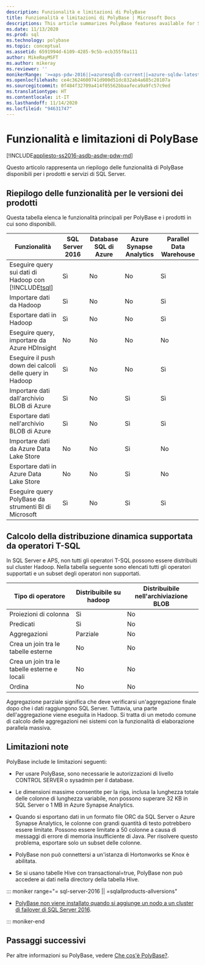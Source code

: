 ```yaml
---
description: Funzionalità e limitazioni di PolyBase
title: Funzionalità e limitazioni di PolyBase | Microsoft Docs
descriptions: This article summarizes PolyBase features available for SQL Server products and services. It lists T-SQL operators supported for pushdown and known limitations.
ms.date: 11/13/2020
ms.prod: sql
ms.technology: polybase
ms.topic: conceptual
ms.assetid: 6591994d-6109-4285-9c5b-ecb355f8a111
author: MikeRayMSFT
ms.author: mikeray
ms.reviewer: ''
monikerRange: '>=aps-pdw-2016||=azuresqldb-current||=azure-sqldw-latest||>=sql-server-2016||=sqlallproducts-allversions||>=sql-server-linux-2017||=azuresqldb-mi-current'
ms.openlocfilehash: ce4c3624600741d900d51dc832ab4a685c28107a
ms.sourcegitcommit: 0f484f32709a414f05562bbaafeca9a9fc57c9ed
ms.translationtype: HT
ms.contentlocale: it-IT
ms.lasthandoff: 11/14/2020
ms.locfileid: "94631747"
---
```

# <a name="polybase-features-and-limitations"></a>Funzionalità e limitazioni di PolyBase

[!INCLUDE[appliesto-ss2016-asdb-asdw-pdw-md](../../includes/tsql-appliesto-ss2016-all-md.md)]

Questo articolo rappresenta un riepilogo delle funzionalità di PolyBase disponibili per i prodotti e servizi di SQL Server.  
  
## <a name="feature-summary-for-product-releases"></a>Riepilogo delle funzionalità per le versioni dei prodotti

Questa tabella elenca le funzionalità principali per PolyBase e i prodotti in cui sono disponibili.  

|**Funzionalità** |**SQL Server 2016** |**Database SQL di Azure** |**Azure Synapse Analytics** |**Parallel Data Warehouse** |
|---------|---------|---------|---------|---------|
|Eseguire query sui dati di Hadoop con [!INCLUDE[tsql](../../includes/tsql-md.md)]|Sì|No|No|Sì|
|Importare dati da Hadoop|Sì|No|No|Sì|
|Esportare dati in Hadoop  |Sì|No|No| Sì|
|Eseguire query, importare da Azure HDInsight |No|No|No|No
|Eseguire il push down dei calcoli delle query in Hadoop|Sì|No|No|Sì|  
|Importare dati dall'archivio BLOB di Azure|Sì|No|Sì|Sì|
|Esportare dati nell'archivio BLOB di Azure|Sì|No|Sì|Sì|  
|Importare dati da Azure Data Lake Store|No|No|Sì|No|
|Esportare dati in Azure Data Lake Store|No|No|Sì|No|
|Eseguire query PolyBase da strumenti BI di Microsoft|Sì|No|Sì|Sì|

## <a name="pushdown-computation-supported-by-t-sql-operators"></a>Calcolo della distribuzione dinamica supportata da operatori T-SQL

In SQL Server e APS, non tutti gli operatori T-SQL possono essere distribuiti sul cluster Hadoop. Nella tabella seguente sono elencati tutti gli operatori supportati e un subset degli operatori non supportati.

|**Tipo di operatore** |**Distribuibile su hadoop** |**Distribuibile nell'archiviazione BLOB** |
|---------|---------|---------|
|Proiezioni di colonna|Sì|No|
|Predicati|Sì|No|
|Aggregazioni|Parziale|No|
|Crea un join tra le tabelle esterne|No|No|
|Crea un join tra le tabelle esterne e locali|No|No|
|Ordina|No|No|

Aggregazione parziale significa che deve verificarsi un'aggregazione finale dopo che i dati raggiungono SQL Server. Tuttavia, una parte dell'aggregazione viene eseguita in Hadoop. Si tratta di un metodo comune di calcolo delle aggregazioni nei sistemi con la funzionalità di elaborazione parallela massiva.  

## <a name="known-limitations"></a>Limitazioni note

PolyBase include le limitazioni seguenti:

- Per usare PolyBase, sono necessarie le autorizzazioni di livello CONTROL SERVER o sysadmin per il database.

- Le dimensioni massime consentite per la riga, inclusa la lunghezza totale delle colonne di lunghezza variabile, non possono superare 32 KB in SQL Server o 1 MB in Azure Synapse Analytics.

- Quando si esportano dati in un formato file ORC da SQL Server o Azure Synapse Analytics, le colonne con grandi quantità di testo potrebbero essere limitate. Possono essere limitate a 50 colonne a causa di messaggi di errore di memoria insufficiente di Java. Per risolvere questo problema, esportare solo un subset delle colonne.

- PolyBase non può connettersi a un'istanza di Hortonworks se Knox è abilitata.

- Se si usano tabelle Hive con transactional=true, PolyBase non può accedere ai dati nella directory della tabella Hive.

<!--SQL Server 2016-->
::: moniker range="= sql-server-2016 || =sqlallproducts-allversions"

- [PolyBase non viene installato quando si aggiunge un nodo a un cluster di failover di SQL Server 2016](https://support.microsoft.com/help/3173087/fix-polybase-feature-doesn-t-install-when-you-add-a-node-to-a-sql-server-2016-failover-cluster).

::: moniker-end

## <a name="next-steps"></a>Passaggi successivi

Per altre informazioni su PolyBase, vedere [Che cos'è PolyBase?](polybase-guide.md).
